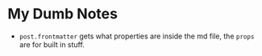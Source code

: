 # My Dumb Notes
* `post.frontmatter` gets what properties are inside the md file, the `props` are for 
built in stuff.